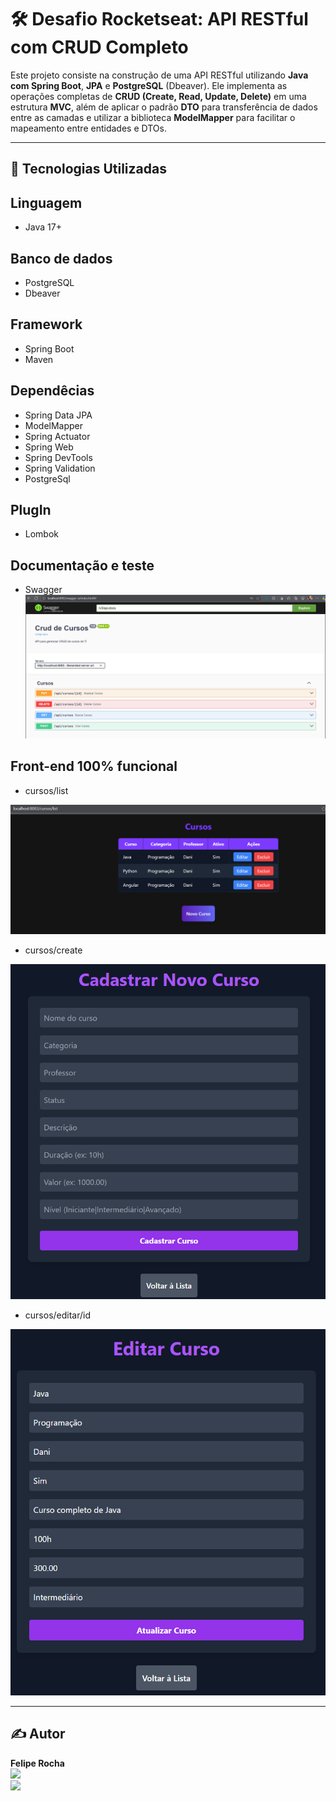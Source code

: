 # 🛠️ Desafio Rocketseat: API RESTful com CRUD Completo

Este projeto consiste na construção de uma API RESTful utilizando **Java com Spring Boot**, **JPA** e **PostgreSQL** (Dbeaver). Ele implementa as operações completas de **CRUD (Create, Read, Update, Delete)**
em uma estrutura **MVC**, além de aplicar o padrão **DTO** para transferência de dados entre as camadas e utilizar a biblioteca **ModelMapper** para facilitar o mapeamento entre entidades e DTOs.

---

## 🚀 Tecnologias Utilizadas

## Linguagem
- Java 17+

## Banco de dados
- PostgreSQL 
- Dbeaver

## Framework
- Spring Boot
- Maven
 
## Dependêcias
- Spring Data JPA
- ModelMapper
- Spring Actuator
- Spring Web
- Spring DevTools
- Spring Validation
- PostgreSql

## PlugIn
  - Lombok

## Documentação e teste
  - Swagger
  ![SWAGGER](image.png)


## Front-end 100% funcional
 - cursos/list

![alt text](image-1.png)

- cursos/create

![alt text](image-3.png)

  
- cursos/editar/id

![alt text](image-4.png)




  

---


  ## ✍️ Autor

<div align="left">

**Felipe Rocha**  
<a href="https://www.linkedin.com/in/fvalboeno/" target="_blank">
  <img src="https://img.shields.io/badge/-LinkedIn-%230077B5?style=for-the-badge&logo=linkedin&logoColor=white" />
</a>  
<a href="mailto:felipevalboeno@gmail.com">
  <img src="https://img.shields.io/badge/-felipevalboeno@gmail.com-blue?style=for-the-badge&logo=gmail&logoColor=white" />
</a>

</div>


